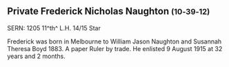 ## Private Frederick Nicholas Naughton <small>(10‑39‑12)</small>

SERN: 1205 11^th^ L.H. 14/15 Star

Frederick was born in Melbourne to William Jason Naughton and Susannah Theresa Boyd 1883. A paper Ruler by trade. He enlisted 9 August 1915 at 32 years and 2 months.
